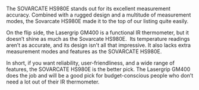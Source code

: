 The SOVARCATE HS980E stands out for its excellent measurement accuracy. Combined with a rugged design and a multitude of measurement modes, the Sovarcate HS980E made it to the top of our listing quite easily.

On the flip side, the Lasergrip GM400 is a functional IR thermometer, but it doesn’t shine as much as the Sovarcate HS980E.  Its temperature readings aren’t as accurate, and its design isn't all that impressive. It also lacks extra measurement modes and features as the SOVARCATE HS980E.

In short, if you want reliability, user-friendliness, and a wide range of features, the SOVARCATE HS980E is the better pick. The Lasergrip GM400 does the job and will be a good pick for budget-conscious people who don’t need a lot out of their IR thermometer.